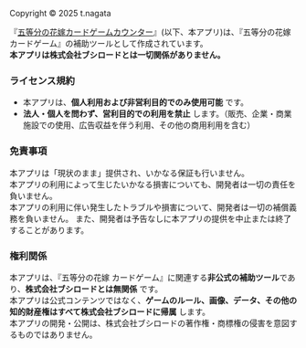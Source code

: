 Copyright &copy; 2025 t.nagata

『[五等分の花嫁カードゲームカウンター](https://gh-nagata.github.io/5hanayome-cardgame-counter/)』(以下、本アプリ)は、『五等分の花嫁 カードゲーム』の補助ツールとして作成されています。  
**本アプリは株式会社ブシロードとは一切関係がありません。**

### ライセンス規約
- 本アプリは、**個人利用および非営利目的でのみ使用可能** です。
- **法人・個人を問わず、営利目的での利用を禁止** します。（販売、企業・商業施設での使用、広告収益を伴う利用、その他の商用利用を含む）

### 免責事項
本アプリは「現状のまま」提供され、いかなる保証も行いません。  
本アプリの利用によって生じたいかなる損害についても、開発者は一切の責任を負いません。  
本アプリの利用に伴い発生したトラブルや損害について、開発者は一切の補償義務を負いません。 
また、開発者は予告なしに本アプリの提供を中止または終了することがあります。

### 権利関係
本アプリは、『五等分の花嫁 カードゲーム』に関連する**非公式の補助ツール**であり、**株式会社ブシロードとは無関係** です。  
本アプリは公式コンテンツではなく、**ゲームのルール、画像、データ、その他の知的財産権はすべて株式会社ブシロードに帰属** します。  
本アプリの開発・公開は、株式会社ブシロードの著作権・商標権の侵害を意図するものではありません。